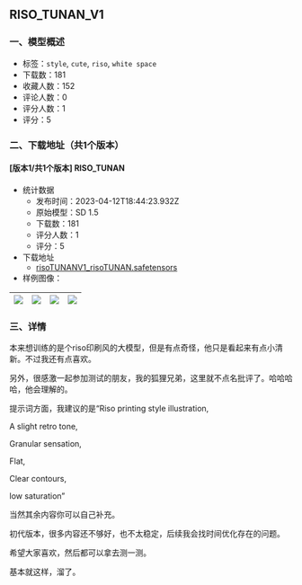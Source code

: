 ## RISO_TUNAN_V1
### 一、模型概述

- 标签：`style`, `cute`, `riso`, `white space`
- 下载数：181
- 收藏人数：152
- 评论人数：0
- 评分人数：1
- 评分：5

### 二、下载地址（共1个版本）

#### [版本1/共1个版本] RISO_TUNAN

- 统计数据
  - 发布时间：2023-04-12T18:44:23.932Z
  - 原始模型：SD 1.5
  - 下载数：181
  - 评分人数：1
  - 评分：5
- 下载地址
  - [risoTUNANV1_risoTUNAN.safetensors](https://civitai.com/api/download/models/43908)
- 样例图像：

| <img src="https://image.civitai.com/xG1nkqKTMzGDvpLrqFT7WA/d3545f4d-272f-4575-b277-534cc797fd00/width=450/483492.jpeg" /> | <img src="https://image.civitai.com/xG1nkqKTMzGDvpLrqFT7WA/c6cc5d39-e4e4-435d-f351-57513b341800/width=450/479740.jpeg" /> | <img src="https://image.civitai.com/xG1nkqKTMzGDvpLrqFT7WA/6b2dc6e6-a587-4f3e-f262-b21b6df9d500/width=450/479743.jpeg" /> | <img src="https://image.civitai.com/xG1nkqKTMzGDvpLrqFT7WA/efcaefad-a8e0-4513-6cca-774d5949cd00/width=450/479739.jpeg" /> |
| ---- | ---- | ---- | ---- |


### 三、详情
<p>本来想训练的是个riso印刷风的大模型，但是有点奇怪，他只是看起来有点小清新。不过我还有点喜欢。</p><p>另外，很感激一起参加测试的朋友，我的狐狸兄弟，这里就不点名批评了。哈哈哈哈，他会理解的。</p><p>提示词方面，我建议的是“Riso printing style illustration,</p><p>A slight retro tone,</p><p>Granular sensation,</p><p>Flat,</p><p>Clear contours,</p><p>low saturation”</p><p>当然其余内容你可以自己补充。</p><p>初代版本，很多内容还不够好，也不太稳定，后续我会找时间优化存在的问题。</p><p>希望大家喜欢，然后都可以拿去测一测。</p><p>基本就这样，溜了。</p>